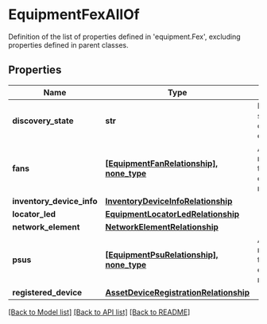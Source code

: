 # EquipmentFexAllOf

Definition of the list of properties defined in 'equipment.Fex', excluding properties defined in parent classes.
## Properties
Name | Type | Description | Notes
------------ | ------------- | ------------- | -------------
**discovery_state** | **str** | Discovery state of IO card or fabric extender. | [optional] 
**fans** | [**[EquipmentFanRelationship], none_type**](EquipmentFanRelationship.md) | An array of relationships to equipmentFan resources. | [optional] [readonly] 
**inventory_device_info** | [**InventoryDeviceInfoRelationship**](InventoryDeviceInfoRelationship.md) |  | [optional] 
**locator_led** | [**EquipmentLocatorLedRelationship**](EquipmentLocatorLedRelationship.md) |  | [optional] 
**network_element** | [**NetworkElementRelationship**](NetworkElementRelationship.md) |  | [optional] 
**psus** | [**[EquipmentPsuRelationship], none_type**](EquipmentPsuRelationship.md) | An array of relationships to equipmentPsu resources. | [optional] [readonly] 
**registered_device** | [**AssetDeviceRegistrationRelationship**](AssetDeviceRegistrationRelationship.md) |  | [optional] 

[[Back to Model list]](../README.md#documentation-for-models) [[Back to API list]](../README.md#documentation-for-api-endpoints) [[Back to README]](../README.md)


